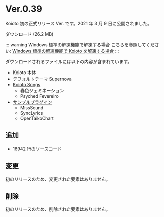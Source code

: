 # Ver.0.39

Koioto 初の正式リリース Ver. です。2021 年 3 月 9 日に公開されました。

<Download link="/files/Koioto-Ver.0.39.zip" label="Ver.0.39">ダウンロード (26.2 MB)</Download>

::: warning Windows 標準の解凍機能で解凍する場合
こちらを参照してください: [Windows 標準の解凍機能で Koioto を解凍する場合](/unzip.html)
:::

ダウンロードされるファイルには以下の内容が含まれています。

- Koioto 本体
- デフォルトテーマ Supernova
- [Koioto Songs](/features/koioto-songs.html)
  - 春色ジェミネーション
  - Psyched Fevereiro
- [サンプルプラグイン](/plugin/samples.html)
  - MissSound
  - SyncLyrics
  - OpenTaikoChart

## 追加

- 16942 行のソースコード

## 変更

初のリリースのため、変更された要素はありません。

## 削除

初のリリースのため、削除された要素はありません。